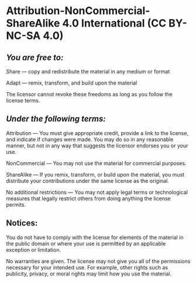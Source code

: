 # Attribution-NonCommercial-ShareAlike 4.0 International (CC BY-NC-SA 4.0)

## *You are free to:*

Share — copy and redistribute the material in any medium or format

Adapt — remix, transform, and build upon the material

The licensor cannot revoke these freedoms as long as you follow the license terms.

## *Under the following terms:*

Attribution — You must give appropriate credit, provide a link to the license, and indicate if changes were made. You may do so in any reasonable manner, but not in any way that suggests the licensor endorses you or your use.

NonCommercial — You may not use the material for commercial purposes.

ShareAlike — If you remix, transform, or build upon the material, you must distribute your contributions under the same license as the original.

No additional restrictions — You may not apply legal terms or technological measures that legally restrict others from doing anything the license permits.

## Notices:

You do not have to comply with the license for elements of the material in the public domain or where your use is permitted by an applicable exception or limitation.

No warranties are given. The license may not give you all of the permissions necessary for your intended use. For example, other rights such as publicity, privacy, or moral rights may limit how you use the material.
